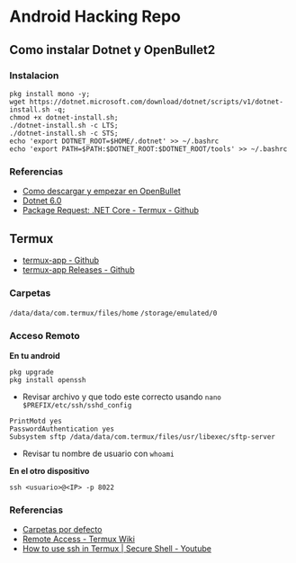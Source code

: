 # Android Hacking Repo

## Como instalar Dotnet y OpenBullet2

### Instalacion 
```
pkg install mono -y;
wget https://dotnet.microsoft.com/download/dotnet/scripts/v1/dotnet-install.sh -q;
chmod +x dotnet-install.sh;
./dotnet-install.sh -c LTS;
./dotnet-install.sh -c STS;
echo 'export DOTNET_ROOT=$HOME/.dotnet' >> ~/.bashrc
echo 'export PATH=$PATH:$DOTNET_ROOT:$DOTNET_ROOT/tools' >> ~/.bashrc
```

### Referencias

- [Como descargar y empezar en OpenBullet](https://discourse.openbullet.dev/t/how-to-download-and-start-openbullet-2/29)
- [Dotnet 6.0](https://dotnet.microsoft.com/en-us/download/dotnet/6.0)
- [Package Request: .NET Core - Termux - Github](https://github.com/termux/termux-packages/issues/516)


## Termux

- [termux-app - Github](https://github.com/termux/termux-app)
- [termux-app Releases - Github](https://github.com/termux/termux-app/releases/tag/v0.118.0)

### Carpetas

`/data/data/com.termux/files/home`
`/storage/emulated/0`

### Acceso Remoto

**En tu android**

```
pkg upgrade
pkg install openssh
```

* Revisar archivo y que todo este correcto usando `nano $PREFIX/etc/ssh/sshd_config`

```
PrintMotd yes
PasswordAuthentication yes
Subsystem sftp /data/data/com.termux/files/usr/libexec/sftp-server
```

* Revisar tu nombre de usuario con `whoami`

**En el otro dispositivo**
```
ssh <usuario>@<IP> -p 8022
```

### Referencias

- [Carpetas por defecto](https://www.preguntandroid.com/pregunta/23211/donde-esta-la-carpeta-en-la-que-termux-se-encuentra-por-defecto)
- [Remote Access - Termux Wiki](https://wiki.termux.com/wiki/Remote_Access)
- [How to use ssh in Termux | Secure Shell - Youtube](https://www.youtube.com/watch?v=x4zS7DS-l9A)
